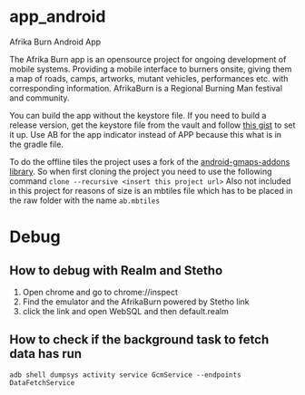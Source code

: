# app_android
Afrika Burn Android App

The Afrika Burn app is an opensource project for ongoing development of mobile systems. Providing a mobile interface to burners onsite, giving them a map of roads, camps, artworks, mutant vehicles, performances etc. with corresponding information. AfrikaBurn is a Regional Burning Man festival and community.

You can build the app without the keystore file. If you need to build a release version, get the keystore file from the vault and follow [this gist](https://gist.github.com/maiatoday/2df1e24224b9def4fa0b11cd2d5a6ff6) to set it up. Use AB for the app indicator instead of APP because this what is in the gradle file.

To do the offline tiles the project uses a fork of the [android-gmaps-addons library](https://github.com/maiatoday/android-gmaps-addons). So when first cloning the project you need to use the following command `clone --recursive <insert this project url>` Also not included in this project for reasons of size is an mbtiles file which has to be placed in the raw folder with the name `ab.mbtiles`

# Debug
## How to debug with Realm and Stetho
1. Open chrome and go to chrome://inspect
2. Find the emulator and the AfrikaBurn powered by Stetho link
3. click the link and open WebSQL and then default.realm 

## How to check if the background task to fetch data has run
` adb shell dumpsys activity service GcmService --endpoints DataFetchService
`
